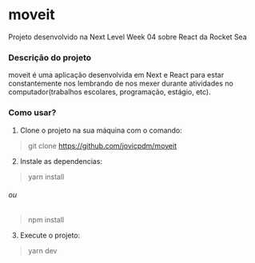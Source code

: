 # moveit
Projeto desenvolvido na Next Level Week 04 sobre React da Rocket Sea

### Descrição do projeto
moveit é uma aplicação desenvolvida em Next e React para estar constantemente nos lembrando de nos mexer durante atividades no computador(trabalhos escolares, programação, estágio, etc).

### Como usar?

1. Clone o projeto na sua máquina com o comando:
> git clone https://github.com/jovicpdm/moveit
2. Instale as dependencias:
> yarn install
###### ou
> npm install
3. Execute o projeto:
> yarn dev
